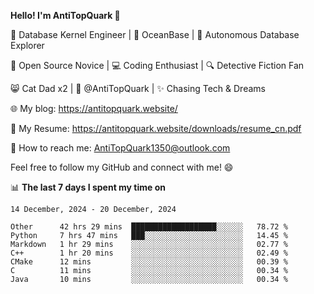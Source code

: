 
**Hello! I'm AntiTopQuark 👋**

🔧 Database Kernel Engineer | 🌊 OceanBase | 🤖 Autonomous Database Explorer

🌱 Open Source Novice | 💻 Coding Enthusiast | 🔍 Detective Fiction Fan

😸 Cat Dad x2 | 🎉 @AntiTopQuark | ✨ Chasing Tech & Dreams

🌐 My blog: https://antitopquark.website/

📄 My Resume: https://antitopquark.website/downloads/resume_cn.pdf

📧 How to reach me: AntiTopQuark1350@outlook.com

Feel free to follow my GitHub and connect with me! 😄

📊 **The last 7 days I spent my time on** 

<!--START_SECTION:waka-->
```text
14 December, 2024 - 20 December, 2024

Other      42 hrs 29 mins  ███████████████████░░░░░░   78.72 % 
Python     7 hrs 47 mins   ███░░░░░░░░░░░░░░░░░░░░░░   14.45 % 
Markdown   1 hr 29 mins    ░░░░░░░░░░░░░░░░░░░░░░░░░   02.77 % 
C++        1 hr 20 mins    ░░░░░░░░░░░░░░░░░░░░░░░░░   02.49 % 
CMake      12 mins         ░░░░░░░░░░░░░░░░░░░░░░░░░   00.39 % 
C          11 mins         ░░░░░░░░░░░░░░░░░░░░░░░░░   00.34 % 
Java       10 mins         ░░░░░░░░░░░░░░░░░░░░░░░░░   00.34 %
```
<!--END_SECTION:waka-->


